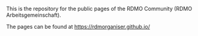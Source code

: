 This is the repository for the public pages of the RDMO Community (RDMO Arbeitsgemeinschaft).

The pages can be found at https://rdmorganiser.github.io/
